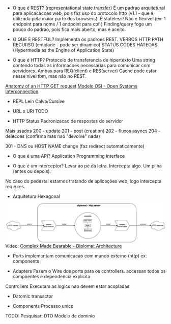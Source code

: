- O que é REST?
(representational state transfer)
É um padrao arquitetural para aplicacacoes web, pois faz uso do protocolo http (v1.1 - que é utilizada pela maior parte dos browsers).
É stateless! 
Não é flexível (ex: 1 endpoint para nome / 1 endpoint para cpf )
Finding/query foge um pouco do padrao, pois fica mais aberto, mas é aceito.

- O QUE É RESTFUL?
Implementa os padroes REST.
VERBOS HTTP 
PATH RECURSO (entidade - pode ser dinamico)
STATUS CODES
HATEOAS (Hypermedia as the Engine of Application State)

- O que é HTTP?
Protocolo de transferencia de hipertexto
Uma string contendo todas as informacoes necessarias para comunicar com servidores.
Ambas para  REQ(client) e RES(server)
Cache pode estar nesse nivel tbm, mas não no REST.  

[Anatomy of an HTTP GET request](https://www.oreilly.com/library/view/head-first-servlets/9780596516680/ch01s13.html)
[Modelo OSI - Open Systems Interconnection](https://community.cisco.com/t5/image/serverpage/image-id/180291iDA59C8DFF9920CD8?v=v2)

- REPL
Lein
Calva/Cursive

- URL x URI
TODO

- HTTP Status 
Padronizacao de respostas do servidor

Mais usados
200 - update
201 - post (creation)
202 - fluxos asyncs
204 - delecoes (confirma mas nao "devolve" nada)

301 - DNS ou HOST NAME change (faz redirect automaticamente)

- O que é uma API?
Application Programming Interface 

- O que é um interceptor?
Levar ao pé da letra. Intercepta algo. Um pilha (antes ou depois). 

No caso do pedestal estamos tratando de aplicações web, logo intercepta req e res.

- Arquitetura Hexagonal
 
 ![Arquitetura Hexagonal](hexarch.png)
 Video: [Complex Made Bearable -  Diplomat Architecture](https://www.youtube.com/watch?v=ct5aWqhHARs)

- Ports 
implementam comunicacao com mundo externo (http)
ex: components 

- Adapters
Fazem o Wire dos ports para os controllers.
accessan todos os compnentes e dependencia explicita


Controllers
Executam as logics 
nao devem estar acopladas


- Datomic 
transactor 


- Components
Processo unico



TODO:
Pesquisar:
DTO 
Modelo de dominio